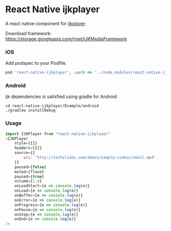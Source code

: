 # React Native ijkplayer

A react native component for [ijkplayer](https://github.com/Bilibili/ijkplayer)

Download framework: https://storage.googleapis.com/rivet/IJKMediaFramework

### iOS

Add podspec to your Podfile.

```ruby
pod 'react-native-ijkplayer', :path => '../node_modules/react-native-ijkplayer/ios/react-native-ijkplayer.podspec'
```

### Android

ijk dependencies is satisfied using gradle for Android

```
cd react-native-ijkplayer/Example/android
./gradlew installDebug
```

### Usage

```js
import IJKPlayer from "react-native-ijkplayer"
<IJKPlayer
    style={{}}
    headers={{}}
    source={{
        uri: "http://techslides.com/demos/sample-videos/small.mp4"
    }}
    paused={false}
    muted={flase}
    paused={true}
    volume={1.0}
    onLoadStart={e => console.log(e)}
    onLoad={e => console.log(e)}
    onBuffer={e => console.log(e)}
    onError={e => console.log(e)}
    onProgress={e => console.log(e)}
    onPause={e => console.log(e)}
    onStop={e => console.log(e)}
    onEnd={e => console.log(e)}
/>
```
